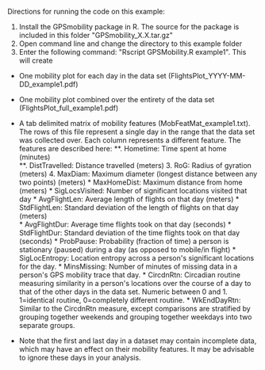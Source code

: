 Directions for running the code on this example:

1. Install the GPSmobility package in R. The source for the package is included in this folder "GPSmobility_X.X.tar.gz"
2. Open command line and change the directory to this example folder
3. Enter the following command: "Rscript GPSMobility.R example1". This will create
 * One mobility plot for each day in the data set (FlightsPlot_YYYY-MM-DD_example1.pdf)
 * One mobility plot combined over the entirety of the data set (FlightsPlot_full_example1.pdf)
 * A tab delimited matrix of mobility features (MobFeatMat_example1.txt). The rows of this file represent a single day in the range that the data set was collected over. Each column represents a different feature. The features are described here:
			**. Hometime:			Time spent at home (minutes)	
			**. DistTravelled:		Distance travelled (meters)
			3. RoG:				Radius of gyration (meters)
			4. MaxDiam:			Maximum diameter (longest distance between any two points) (meters)
			* MaxHomeDist:		Maximum distance from home (meters)
			* SigLocsVisited:	Number of significant locations visited that day
			* AvgFlightLen:		Average length of flights on that day (meters)
			* StdFlightLen:		Standard deviation of the length of flights on that day (meters)		
			* AvgFlightDur:		Average time flights took on that day (seconds)
			* StdFlightDur:		Standard deviation of the time flights took on that day (seconds)
			* ProbPause:			Probability (fraction of time) a person is stationary (paused) during a day (as opposed to mobile/in flight)
			* SigLocEntropy:		Location entropy across a person's significant locations for the day.
			* MinsMissing:		Number of minutes of missing data in a person's GPS mobility trace that day.
			* CircdnRtn:			Circadian routine measuring similarity in a person's locations over the course of a day to that of the other days in the data set. Numeric between 0 and 1. 1=identical routine, 0=completely different routine.
			* WkEndDayRtn:		Similar to the CircdnRtn measure, except comparisons are stratified by grouping together weekends and grouping together weekdays into two separate groups.

			
 * Note that the first and last day in a dataset may contain incomplete data, which may have an effect on their mobility features. It may be advisable to ignore these days in your analysis.

